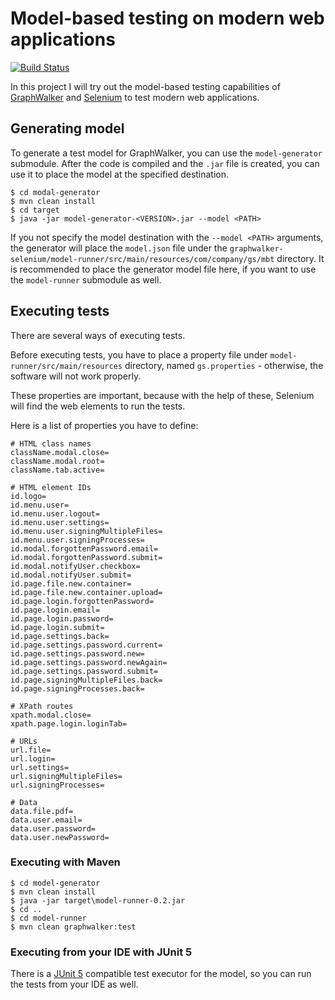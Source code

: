 # Model-based testing on modern web applications

[![Build Status](https://github.com/sajtizsolt/graphwalker-selenium/actions/workflows/build.yml/badge.svg)](https://github.com/sajtizsolt/graphwalker-selenium/actions)

In this project I will try out the model-based testing capabilities of [GraphWalker](https://graphwalker.github.io/) and [Selenium](https://www.selenium.dev/) to test modern web applications.

## Generating model

To generate a test model for GraphWalker, you can use the `model-generator` submodule. After the code is compiled and the `.jar` file is created, you can use it to place the model at the specified destination.

```shell
$ cd modal-generator
$ mvn clean install
$ cd target
$ java -jar model-generator-<VERSION>.jar --model <PATH>
```

If you not specify the model destination with the `--model <PATH>` arguments, the generator will place the `model.json` file under the `graphwalker-selenium/model-runner/src/main/resources/com/company/gs/mbt` directory. It is recommended to place the generator model file here, if you want to use the `model-runner` submodule as well.

## Executing tests

There are several ways of executing tests.

Before executing tests, you have to place a property file under `model-runner/src/main/resources` directory, named `gs.properties` - otherwise, the software will not work properly.

These properties are important, because with the help of these, Selenium will find the web elements to run the tests.

Here is a list of properties you have to define:

```properties
# HTML class names
className.modal.close=
className.modal.root=
className.tab.active=

# HTML element IDs
id.logo=
id.menu.user=
id.menu.user.logout=
id.menu.user.settings=
id.menu.user.signingMultipleFiles=
id.menu.user.signingProcesses=
id.modal.forgottenPassword.email=
id.modal.forgottenPassword.submit=
id.modal.notifyUser.checkbox=
id.modal.notifyUser.submit=
id.page.file.new.container=
id.page.file.new.container.upload=
id.page.login.forgottenPassword=
id.page.login.email=
id.page.login.password=
id.page.login.submit=
id.page.settings.back=
id.page.settings.password.current=
id.page.settings.password.new=
id.page.settings.password.newAgain=
id.page.settings.password.submit=
id.page.signingMultipleFiles.back=
id.page.signingProcesses.back=

# XPath routes
xpath.modal.close=
xpath.page.login.loginTab=

# URLs
url.file=
url.login=
url.settings=
url.signingMultipleFiles=
url.signingProcesses=

# Data
data.file.pdf=
data.user.email=
data.user.password=
data.user.newPassword=
```

### Executing with Maven

```shell
$ cd model-generator
$ mvn clean install
$ java -jar target\model-runner-0.2.jar
$ cd ..
$ cd model-runner
$ mvn clean graphwalker:test
```

### Executing from your IDE with JUnit 5

There is a [JUnit 5](https://junit.org/junit5/) compatible test executor for the model, so you can run the tests from your IDE as well.
